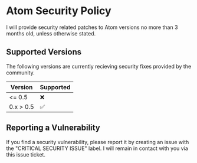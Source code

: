 # Atom Security Policy

I will provide security related patches to Atom versions no more than 3 months old, unless otherwise stated.

## Supported Versions
The following versions are currently recieving security fixes provided by the community.

| Version | Supported          |
| ------- | ------------------ |
| <= 0.5  | :x:
| 0.x > 0.5  | :white_check_mark: |

## Reporting a Vulnerability
If you find a security vulnerability, please report it by creating an issue with the "CRITICAL SECURITY ISSUE" label.
I will remain in contact with you via this issue ticket.
